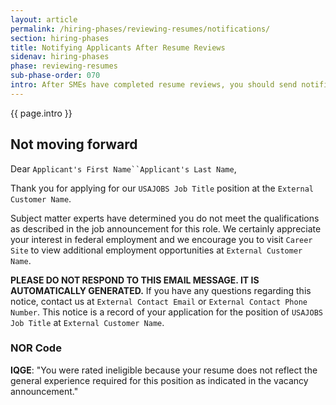 ```yaml
---
layout: article
permalink: /hiring-phases/reviewing-resumes/notifications/
section: hiring-phases
title: Notifying Applicants After Resume Reviews
sidenav: hiring-phases
phase: reviewing-resumes
sub-phase-order: 070
intro: After SMEs have completed resume reviews, you should send notifications to all applicants indicating their status. Use these NOR codes and notification messages to communicate with applicants.
---
```


<p class="usa-intro">
  {{ page.intro }}
</p>

## Not moving forward

Dear `Applicant's First Name``Applicant's Last Name`,

Thank you for applying for our `USAJOBS Job Title` position at the `External Customer Name`.

Subject matter experts have determined you do not meet the qualifications as described in the job announcement for this role. We certainly appreciate your interest in federal employment and we encourage you to visit `Career Site` to view additional employment opportunities at `External Customer Name`.

**PLEASE DO NOT RESPOND TO THIS EMAIL MESSAGE. IT IS AUTOMATICALLY GENERATED.** If you have any questions regarding this notice, contact us at `External Contact Email` or `External Contact Phone Number`. This notice is a record of your application for the position of `USAJOBS Job Title` at `External Customer Name`.

### NOR Code

**IQGE**: "You were rated ineligible because your resume does not reflect the general experience required for this position as indicated in the vacancy announcement."

<!-- Future NOR codes

Code | Short Description | NOR Message
-- | -- | --
IQSM | Ineligible, based on SME review | You are ineligible for this position because subject matter experts have determined you do not meet the required qualifications as described in the job announcement.
ELSM | Eligible as rated by SMEs, moving on to interviews | Subject matter experts have reviewed your resume for evidence of the required qualifications and determined you should move on to the next phase of the process. You will be scheduled for one or more interviews to further assess your qualifications.
ELSN | Eligible as rated by SMEs, not referred | Based on the results of your interviews, subject matter experts have determined that you meet the qualifications for this position. However, you were not in the highest qualification category, or there are other applicants who, by law, must be considered before your application, such as displaced federal employees and certain veterans. Therefore, your application will not be referred to the selecting official at this time. If additional candidates are needed, your application may be referred at a later date.
ELSR | Eligible as rated by SMEs, referred | Based on the results of your interviews, subject matter experts have determined that you meet the qualifications for this position. You have been referred to the hiring manager for selection consideration and may be contacted for additional interviews.

-->
